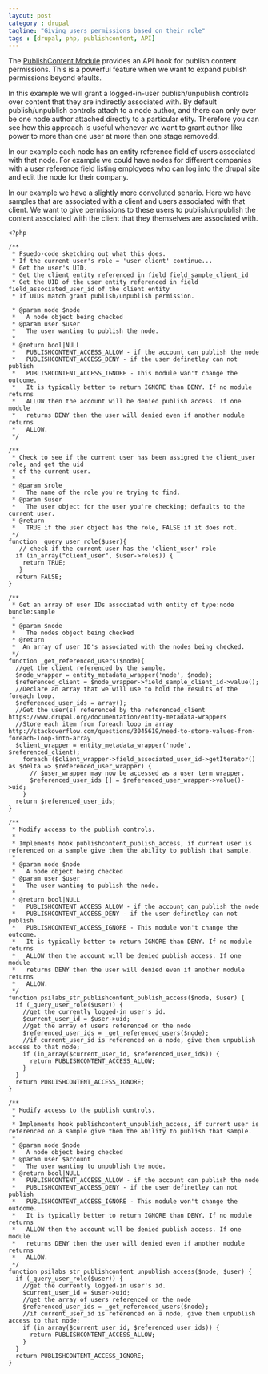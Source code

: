 ```yaml
---
layout: post
category : drupal
tagline: "Giving users permissions based on their role"
tags : [drupal, php, publishcontent, API]
---
```


The [PublishContent Module](http://cgit.drupalcode.org/publishcontent/tree/publishcontent.api.php) provides an API hook for publish content permissions. This is a powerful feature when we want to expand publish permissions beyond efaults.

In this example we will grant a logged-in-user publish/unpublish controls over content that they are indirectly associated with. By default publish/unpublish controls attach to a node author, and there can only ever be one node author attached directly to a particular etity. Therefore you can see how this approach is useful whenever we want to grant author-like power to more than one user at more than one stage removedd.

In our example each node has an entity reference field of users associated with that node. For example we could have nodes for different companies with a user reference field listing employees who can log into the drupal site and edit the node for their company.

In our example we have a slightly more convoluted senario. Here we have samples that are associated with a client and users associated with that client. We want to give permissions to these users to publish/unpublish the content associated with the client that they themselves are associated with.

```
<?php

/**
 * Psuedo-code sketching out what this does.
 * If the current user's role = 'user client' continue...
 * Get the user's UID.
 * Get the client entity referenced in field field_sample_client_id
 * Get the UID of the user entity referenced in field field_associated_user_id of the client entity
 * If UIDs match grant publish/unpublish permission.

 * @param node $node
 *   A node object being checked
 * @param user $user
 *   The user wanting to publish the node.
 *
 * @return bool|NULL
 *   PUBLISHCONTENT_ACCESS_ALLOW - if the account can publish the node
 *   PUBLISHCONTENT_ACCESS_DENY - if the user definetley can not publish
 *   PUBLISHCONTENT_ACCESS_IGNORE - This module wan't change the outcome.
 *   It is typically better to return IGNORE than DENY. If no module returns
 *   ALLOW then the account will be denied publish access. If one module
 *   returns DENY then the user will denied even if another module returns
 *   ALLOW.
 */

/**
 * Check to see if the current user has been assigned the client_user role, and get the uid
 * of the current user.
 *
 * @param $role
 *   The name of the role you're trying to find.
 * @param $user
 *   The user object for the user you're checking; defaults to the current user.
 * @return
 *   TRUE if the user object has the role, FALSE if it does not.
 */
function _query_user_role($user){
   // check if the current user has the 'client_user' role
  if (in_array("client_user", $user->roles)) {
    return TRUE;
   }
  return FALSE;
}

/**
 * Get an array of user IDs associated with entity of type:node bundle:sample
 * 
 * @param $node
 *   The nodes object being checked
 * @return
 *  An array of user ID's associated with the nodes being checked.
 */
function _get_referenced_users($node){
  //get the client referenced by the sample.
  $node_wrapper = entity_metadata_wrapper('node', $node);
  $referenced_client = $node_wrapper->field_sample_client_id->value();
  //Declare an array that we will use to hold the results of the foreach loop.
  $referenced_user_ids = array();
  //Get the user(s) referenced by the referenced_client https://www.drupal.org/documentation/entity-metadata-wrappers
  //Store each item from foreach loop in array http://stackoverflow.com/questions/3045619/need-to-store-values-from-foreach-loop-into-array
  $client_wrapper = entity_metadata_wrapper('node', $referenced_client);
    foreach ($client_wrapper->field_associated_user_id->getIterator() as $delta => $referenced_user_wrapper) {
      // $user_wrapper may now be accessed as a user term wrapper.
      $referenced_user_ids [] = $referenced_user_wrapper->value()->uid;
    }
  return $referenced_user_ids;
}

/** 
 * Modify access to the publish controls.
 *
 * Implements hook publishcontent_publish_access, if current user is referenced on a sample give them the ability to publish that sample.
 *
 * @param node $node
 *   A node object being checked
 * @param user $user
 *   The user wanting to publish the node.
 *
 * @return bool|NULL
 *   PUBLISHCONTENT_ACCESS_ALLOW - if the account can publish the node
 *   PUBLISHCONTENT_ACCESS_DENY - if the user definetley can not publish
 *   PUBLISHCONTENT_ACCESS_IGNORE - This module won't change the outcome.
 *   It is typically better to return IGNORE than DENY. If no module returns
 *   ALLOW then the account will be denied publish access. If one module
 *   returns DENY then the user will denied even if another module returns
 *   ALLOW.
 */
function psilabs_str_publishcontent_publish_access($node, $user) {
  if (_query_user_role($user)) {
    //get the currently logged-in user's id.
    $current_user_id = $user->uid;
    //get the array of users referenced on the node
    $referenced_user_ids = _get_referenced_users($node);
    //if current_user_id is referenced on a node, give them unpublish access to that node;
    if (in_array($current_user_id, $referenced_user_ids)) {
      return PUBLISHCONTENT_ACCESS_ALLOW;
    }
  }
  return PUBLISHCONTENT_ACCESS_IGNORE;
}

/**
 * Modify access to the publish controls.
 *
 * Implements hook publishcontent_unpublish_access, if current user is referenced on a sample give them the ability to publish that sample.
 *
 * @param node $node
 *   A node object being checked
 * @param user $account
 *   The user wanting to unpublish the node.
 * @return bool|NULL
 *   PUBLISHCONTENT_ACCESS_ALLOW - if the account can publish the node
 *   PUBLISHCONTENT_ACCESS_DENY - if the user definetley can not publish
 *   PUBLISHCONTENT_ACCESS_IGNORE - This module won't change the outcome.
 *   It is typically better to return IGNORE than DENY. If no module returns
 *   ALLOW then the account will be denied publish access. If one module
 *   returns DENY then the user will denied even if another module returns
 *   ALLOW.
 */
function psilabs_str_publishcontent_unpublish_access($node, $user) {
  if (_query_user_role($user)) {
    //get the currently logged-in user's id.
    $current_user_id = $user->uid;
    //get the array of users referenced on the node
    $referenced_user_ids = _get_referenced_users($node);
    //if current_user_id is referenced on a node, give them unpublish access to that node;
    if (in_array($current_user_id, $referenced_user_ids)) {
      return PUBLISHCONTENT_ACCESS_ALLOW;
    }
  }
  return PUBLISHCONTENT_ACCESS_IGNORE;
}
```
